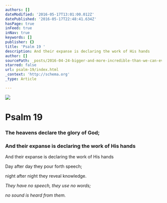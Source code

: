```yaml
---
authors: []
dateModified: '2016-05-17T13:01:00.012Z'
datePublished: '2016-05-17T22:48:41.634Z'
hasPage: true
inFeed: true
inNav: true
keywords: []
publisher: {}
title: 'Psalm 19 '
description: And their expanse is declaring the work of His hands
author: []
sourcePath: _posts/2016-04-24-bigger-and-more-incredible-than-we-can-ever-imagine.md
starred: false
url: psalm-19/index.html
_context: 'http://schema.org'
_type: Article

---
```

![](https://the-grid-user-content.s3-us-west-2.amazonaws.com/d9fe2e5c-1171-4d42-9043-553d7ed17e92.jpg)

# Psalm 19 

### The heavens declare the glory of God;

### And their expanse is declaring the work of His hands

And their expanse is declaring the work of His hands

Day after day they pour forth speech;

night after night they reveal knowledge.

_They have no speech, they use no words;_

_no sound is heard from them._